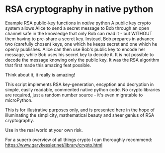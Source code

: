 # RSA cryptography in native python

Example RSA public-key functions in _native_ python
A public key crypto system allows Alice to send a secret message to 
Bob through an open channel safe in the knowledge that only Bob can
read it - but WITHOUT them having to pre-share a secret key.
Instead, Bob prepares in advance two (carefully chosen) keys, one
which he keeps secret and one which he openly publishes.
Alice can then use Bob's public key to encode her message, while Bob
uses his secret key to decode it. It is not possible to decode the
message knowing only the public key. It was the RSA algorithm that
first made this amazing feat possible.

Think about it, it really is amazing!

This script implements RSA key-generation, encyption and decryption in simple,
easily readable, commented native python code. No crypto libraries are required,
just a random number source - it's even migratable to microPython.

This is for illustrative purposes only, and is presented here in the
hope of illuminating the simplicity, mathematical beauty and sheer
genius of RSA cryptography.

Use in the real world at your own risk.

For a superb overview of all things crypto I can thoroughly recommend:
https://www.garykessler.net/library/crypto.html
